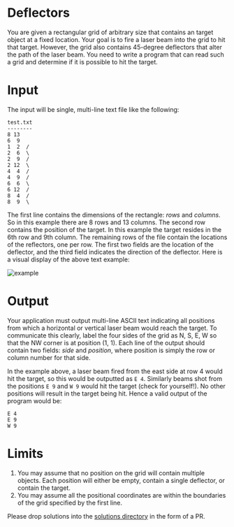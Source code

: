 # Deflectors
You are given a rectangular grid of arbitrary size that contains an target object at a fixed location. Your goal is to fire a laser beam into the grid to hit that target. However, the grid also contains 45-degree deflectors that alter the path of the laser beam. You need to write a program that can read such a grid and determine if it is possible to hit the target.

# Input

The input will be single, multi-line text file like the following:

```
test.txt
--------
8 13
6  9
1  2  /
2  6  \
2  9  /
2 12  \
4  4  /
4  9  /
6  6  \
6 12  /
8  4  /
8  9  \
```

The first line contains the dimensions of the rectangle: _rows_ and _columns_. So in this example there are 8 rows and 13 columns. The second row contains the position of the target. In this example the target resides in the 6th row and 9th column. The remaining rows of the file contain the locations of the reflectors, one per row. The first two fields are the location of the deflector, and the third field indicates the direction of the deflector. Here is a visual display of the above text example: 

![example](https://git.enova.com/raw/fun/the-coding-zone/master/problem-2017-06/deflectors.png)

# Output

Your application must output multi-line ASCII text indicating all positions from which a horizontal or vertical laser beam would reach the target. To communicate this clearly, label the four sides of the grid as N, S, E, W so that the NW corner is at position (1, 1). Each line of the output should contain two fields: _side_ and _position_, where position is simply the row or column number for that side.

In the example above, a laser beam fired from the east side at row 4 would hit the target, so this would be outputted as `E 4`. Similarly beams shot from the positions `E 9` and `W 9` would hit the target (check for yourself!). No other positions will result in the target being hit. Hence a valid output of the program would be:

```
E 4
E 9
W 9
```

# Limits

1. You may assume that no position on the grid will contain multiple objects. Each position will either be empty, contain a single deflector, or contain the target.
2. You may assume all the positional coordinates are within the boundaries of the grid specified by the first line.

Please drop solutions into the [solutions directory](https://git.enova.com/raw/fun/the-coding-zone/master/problem-2017-06/solutions/) in the form of a PR.
